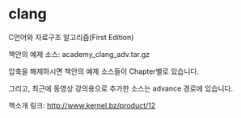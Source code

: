 # clang
C언어와 자료구조 알고리즘(First Edition)

책안의 예제 소스: academy_clang_adv.tar.gz

압축을 해제하시면 책안의 예제 소스들이 Chapter별로 있습니다.

그리고, 최근에 동영상 강의용으로 추가한 소스는 advance 경로에 있습니다.

책소개 링크:
http://www.kernel.bz/product/12
